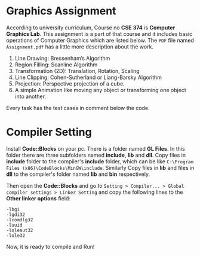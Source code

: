 # Graphics Assignment
According to university curriculum, Course no **CSE 374** is  **Computer Graphics Lab**. This assignment is a part of that
course and it includes basic operations of Computer
Graphics which are listed below. The `PDF` file named ``Assignment.pdf`` has a little more description about
the work.
  
  1. Line Drawing: Bressenham’s Algorithm
  2. Region Filling: Scanline Algorithm
  3. Transformation (2D): Translation, Rotation, Scaling
  4. Line Clipping: Cohen-Sutherland or Liang-Barsky Algorithm
  5. Projection: Perspective projection of a cube.
  6. A simple Animation like moving any object or transforming one object into another.

Every task has the test cases in comment below the code.

# Compiler Setting

Install **Code::Blocks** on your pc. There is a folder named **GL Files**. In this folder there are three subfolders 
named **include**, **lib** and **dll**. Copy files in **include** folder to the compiler's **include** folder, 
which can be like `C:\Program Files (x86)\CodeBlocks\MinGW\include`. Similarly Copy files in **lib** and files in **dll**
to the compiler's folder named **lib** and **bin** respectively.

Then open the **Code::Blocks** and go to `Setting > Compiler... > Global compiler settings > Linker Setting` and copy
the following lines to the **Other linker options** field:

```
-lbgi
-lgdi32
-lcomdlg32
-luuid
-loleaut32
-lole32
```

Now, it is ready to compile and Run!
